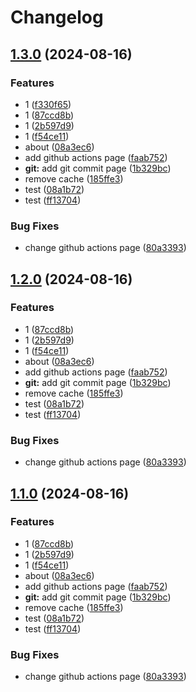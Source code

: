 # Changelog

## [1.3.0](https://github.com/1739616529/code.pianist/compare/code.pianist-v1.2.0...code.pianist-v1.3.0) (2024-08-16)


### Features

* 1 ([f330f65](https://github.com/1739616529/code.pianist/commit/f330f659ea726b66ba66b9c2fda3aac437bf318c))
* 1 ([87ccd8b](https://github.com/1739616529/code.pianist/commit/87ccd8b86a6ae57b57aac82c2d5daff443c2f9c0))
* 1 ([2b597d9](https://github.com/1739616529/code.pianist/commit/2b597d9131f8c0be5c8bba70fd6e8a1248c86d66))
* 1 ([f54ce11](https://github.com/1739616529/code.pianist/commit/f54ce11bba1c159a9c2253506258e3d5091d6882))
* about ([08a3ec6](https://github.com/1739616529/code.pianist/commit/08a3ec6b84ccfd2ee26e5ed8de9a21bcdadc489e))
* add github actions page ([faab752](https://github.com/1739616529/code.pianist/commit/faab7520155c615992d1a409269b9b8d41064e42))
* **git:** add git commit page ([1b329bc](https://github.com/1739616529/code.pianist/commit/1b329bc5ed056b888276b8a55d4fb5ca0be2d17a))
* remove cache ([185ffe3](https://github.com/1739616529/code.pianist/commit/185ffe3a3085a77ff6760c0f6a866f394edc0b9e))
* test ([08a1b72](https://github.com/1739616529/code.pianist/commit/08a1b72c080e746566dded217f847cea40f07fdb))
* test ([ff13704](https://github.com/1739616529/code.pianist/commit/ff1370461aa15f365071af0f7622dd080746dd3f))


### Bug Fixes

* change github actions page ([80a3393](https://github.com/1739616529/code.pianist/commit/80a33930bead931cd10d1ff9d0a0a50bc89d5877))

## [1.2.0](https://github.com/1739616529/code.pianist/compare/code.pianist-v1.1.0...code.pianist-v1.2.0) (2024-08-16)


### Features

* 1 ([87ccd8b](https://github.com/1739616529/code.pianist/commit/87ccd8b86a6ae57b57aac82c2d5daff443c2f9c0))
* 1 ([2b597d9](https://github.com/1739616529/code.pianist/commit/2b597d9131f8c0be5c8bba70fd6e8a1248c86d66))
* 1 ([f54ce11](https://github.com/1739616529/code.pianist/commit/f54ce11bba1c159a9c2253506258e3d5091d6882))
* about ([08a3ec6](https://github.com/1739616529/code.pianist/commit/08a3ec6b84ccfd2ee26e5ed8de9a21bcdadc489e))
* add github actions page ([faab752](https://github.com/1739616529/code.pianist/commit/faab7520155c615992d1a409269b9b8d41064e42))
* **git:** add git commit page ([1b329bc](https://github.com/1739616529/code.pianist/commit/1b329bc5ed056b888276b8a55d4fb5ca0be2d17a))
* remove cache ([185ffe3](https://github.com/1739616529/code.pianist/commit/185ffe3a3085a77ff6760c0f6a866f394edc0b9e))
* test ([08a1b72](https://github.com/1739616529/code.pianist/commit/08a1b72c080e746566dded217f847cea40f07fdb))
* test ([ff13704](https://github.com/1739616529/code.pianist/commit/ff1370461aa15f365071af0f7622dd080746dd3f))


### Bug Fixes

* change github actions page ([80a3393](https://github.com/1739616529/code.pianist/commit/80a33930bead931cd10d1ff9d0a0a50bc89d5877))

## [1.1.0](https://github.com/1739616529/code.pianist/compare/code.pianist-v1.0.0...code.pianist-v1.1.0) (2024-08-16)


### Features

* 1 ([87ccd8b](https://github.com/1739616529/code.pianist/commit/87ccd8b86a6ae57b57aac82c2d5daff443c2f9c0))
* 1 ([2b597d9](https://github.com/1739616529/code.pianist/commit/2b597d9131f8c0be5c8bba70fd6e8a1248c86d66))
* 1 ([f54ce11](https://github.com/1739616529/code.pianist/commit/f54ce11bba1c159a9c2253506258e3d5091d6882))
* about ([08a3ec6](https://github.com/1739616529/code.pianist/commit/08a3ec6b84ccfd2ee26e5ed8de9a21bcdadc489e))
* add github actions page ([faab752](https://github.com/1739616529/code.pianist/commit/faab7520155c615992d1a409269b9b8d41064e42))
* **git:** add git commit page ([1b329bc](https://github.com/1739616529/code.pianist/commit/1b329bc5ed056b888276b8a55d4fb5ca0be2d17a))
* remove cache ([185ffe3](https://github.com/1739616529/code.pianist/commit/185ffe3a3085a77ff6760c0f6a866f394edc0b9e))
* test ([08a1b72](https://github.com/1739616529/code.pianist/commit/08a1b72c080e746566dded217f847cea40f07fdb))
* test ([ff13704](https://github.com/1739616529/code.pianist/commit/ff1370461aa15f365071af0f7622dd080746dd3f))


### Bug Fixes

* change github actions page ([80a3393](https://github.com/1739616529/code.pianist/commit/80a33930bead931cd10d1ff9d0a0a50bc89d5877))
